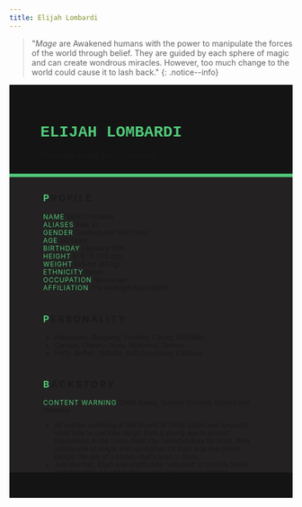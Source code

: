 ```yaml
---
title: Elijah Lombardi
---
```


>  "*Mage* are Awakened humans with the power to manipulate the forces of the world through belief. They are guided by each sphere of magic and can create wondrous miracles. However, too much change to the world could cause it to lash back."
{: .notice--info}

<!---------
header names
----------->

<div class="row" style="background-color:#141414; padding-top:30px; padding-left: 55px; padding-right: 55px; padding-bottom: 25px">
    <h1 style="color:#50C878; text-transform:uppercase; font-family:'Courier New'">Elijah Lombardi</h1>
    <small>"The Never Ending Story of Learning"</small>
</div>
<div style="background-color:#50C878;padding:3px;"></div>
<div class="row" style="background-color:#232121; padding-top:5px; padding-left: 60px; padding-right: 60px; padding-bottom: 20px; overflow:auto; max-height:500px">

<!---------
profile
----------->

<h3 class="font-weight-bold" style="letter-spacing:3px; text-transform:uppercase">
    <span style="color:#50C878;">P</span>rofile
</h3>

<small>
<span class="font-weight-bold" style="color:#50C878;letter-spacing:1px; text-transform:uppercase">Name</span> &#09;&#09;
  Elijah Lombardi<br>
<span class="font-weight-bold" style="color:#50C878;letter-spacing:1px; text-transform:uppercase">Aliases</span> &#09;&#09;
  Ellie, El<br>
<span class="font-weight-bold" style="color:#50C878;letter-spacing:1px; text-transform:uppercase">Gender</span> &#09;&#09;
  Genderqueer (He/They)<br>
<span class="font-weight-bold" style="color:#50C878;letter-spacing:1px; text-transform:uppercase">Age</span> &#09;&#09;
  26 Years<br>
<span class="font-weight-bold" style="color:#50C878;letter-spacing:1px; text-transform:uppercase">Birthday</span> &#09;&#09;
  February 14th<br>
<span class="font-weight-bold" style="color:#50C878;letter-spacing:1px; text-transform:uppercase">Height</span> &#09;&#09;
  5' 8" ft (173 cm)<br>
<span class="font-weight-bold" style="color:#50C878;letter-spacing:1px; text-transform:uppercase">Weight</span> &#09;&#09;
  145 lbs (63 kg)<br>
<span class="font-weight-bold" style="color:#50C878;letter-spacing:1px; text-transform:uppercase">Ethnicity</span> &#09;&#09;
  Italian<br>
<span class="font-weight-bold" style="color:#50C878;letter-spacing:1px; text-transform:uppercase">Occupation</span> &#09;&#09;
  Messenger<br>
<span class="font-weight-bold" style="color:#50C878;letter-spacing:1px; text-transform:uppercase">Affiliation</span> &#09;&#09;
  The Midnight Association<br>
</small>

<hr class="w-100 my-5" style="border-color:#e6d7c5;opacity:.2;">

<!---------
personality
----------->
<h3 class="font-weight-bold" style="letter-spacing:3px; text-transform:uppercase">
    <span style="color:#50C878;">P</span>ersonality
</h3>

<small>
<ul>
    <li>Passionate, Outgoing, Friendly, Caring, Excitable</li>
    <li>Curious, Cheeky, Nosy, Reserved, Clumsy</li>
    <li>Petty, Selfish, Spiteful, Self Conscious, Careless</li>
</ul>
</small>

<hr class="w-100 my-5" style="border-color:#e6d7c5;opacity:.2;">

<!---------
backstory
----------->
<h3 class="font-weight-bold" style="letter-spacing:3px; text-transform:uppercase">
    <span style="color:#50C878;">B</span>ackstory
</h3>

<small>

<p><span class="font-weight-bold" style="color:#50C878;letter-spacing:1px; text-transform:uppercase">CONTENT WARNING </span>Child Abuse, Torture, Criminal Activity and Violence</p>

<ul>
    <li>An orphan surviving in the streets of Sicily, Elijah was forced to learn how to use their magic from a young age to protect themselves in the crime-filled city. Unfortunately for them, their unique use of magic and symbolism for their dual eye colors caught the eye of a certain mafia boss in Sicily.</li>
    <li>Just like that, Elijah was unofficially "adopted" in a mafia family and trained to be within their ranks. However, as training proceeded under the sharp eyes of Papa Enzo, who quickly found that despite their heterochromic eyes, Elijah had almost non-existent capabilities in the Time sphere. Unwilling to waste such a precious finding, he found someone capable of enhancing magic and forced them to apply those abilities onto Elijah.</li>
    <li>The magic enhancing process was long and painful, but with that, their Time magic finally manifested to an extent that satisfied Papa Enzo. The next few years were a life of crime with the mafia family, Elijah never liked any of it, but was forced to stay within line or be killed as a traitor.</li>
    <li>Luckily the chance for escape presented itself before Elijah when he was sent to New York as part of a scout party to determine whether the city was viable for expansion. Away from the physical grasp of Enzo meant Elijah could out power the others and escape, with a little help of some fire and a certain Hunter.Now, they move to New Orleans with the rest of the Association on their quest to protect Sleepers from atrocious Awakeneds like Enzo.</li>
</ul>
</small>

<hr class="w-100 my-5" style="border-color:#e6d7c5;opacity:.2;">


<!---------
trivia
----------->

<h3 class="font-weight-bold" style="letter-spacing:3px; text-transform:uppercase">
    <span style="color:#50C878;">A</span>bilities
</h3>

<small>
<ul>
    <li><span class="font-weight-bold" style="color:#50C878;letter-spacing:1px;">INT:</span> 
        2</li>
    <li><span class="font-weight-bold" style="color:#50C878;letter-spacing:1px;">WIT:</span> 
        3</li>
    <li><span class="font-weight-bold" style="color:#50C878;letter-spacing:1px;">RES:</span> 
        4</li>
    <li><span class="font-weight-bold" style="color:#50C878;letter-spacing:1px;">STR:</span> 
        3</li>
    <li><span class="font-weight-bold" style="color:#50C878;letter-spacing:1px;">DEX:</span> 
        4</li>
    <li><span class="font-weight-bold" style="color:#50C878;letter-spacing:1px;">STA:</span> 
        4</li>
    <li><span class="font-weight-bold" style="color:#50C878;letter-spacing:1px;">CHA:</span> 
        1</li>
    <li><span class="font-weight-bold" style="color:#50C878;letter-spacing:1px;">PRE:</span> 
        1</li>
    <li><span class="font-weight-bold" style="color:#50C878;letter-spacing:1px;">COM:</span> 
        3</li>
</ul>

<span class="font-weight-bold" style="color:#50C878;letter-spacing:1px; text-transform:uppercase">BOONS</span><br> 
<ul>
    <li><span class="font-weight-bold" style="color:#50C878;letter-spacing:1px;">Eagle's Eyes.</span> 
        Living a crime life for so long made Elijah wary of everything around him, constantly hyper alert while out and about. Enabling him to notice small changes or disturbances. Though they may not be the brightest, in a pinch, Elijah can still find ways to solve his problems. Advantage on all Wits rolls.</li>
    <li><span class="font-weight-bold" style="color:#50C878;letter-spacing:1px;">Ahead of Time.</span> 
        Along with catching a glimpse of what could happen in the future thanks to his Time sphere, Elijah has a higher chance at dodging and aiming his weapons. Advantage on all Dexterity rolls if he is fighting in self defense or to protect someone else.</li>
    <li><span class="font-weight-bold" style="color:#50C878;letter-spacing:1px;">Touch of Alteration.</span> 
        By manipulating minor characteristics and properties of an object, Elijah can change how they function or interact with the world. Such as weakening an object to be broken more easily, walking silently by dampening the surface, walking on walls by fusing his shoes and gloves to the wall temporarily. </li>
</ul>

<span class="font-weight-bold" style="color:#50C878;letter-spacing:1px; text-transform:uppercase">BANES</span><br> 
<ul>
    <li><span class="font-weight-bold" style="color:#50C878;letter-spacing:1px;">Unwilling Subject.</span>  
        Elijah wasn’t willingly taught the Time Sphere, instead it was forcefully carved into his body to enhance its powers and control. As such, though Elijah may control time, his perception of time is skewered. He has a hard time getting the timing right, arriving on time and telling the time of day.  </li>
    <li><span class="font-weight-bold" style="color:#50C878;letter-spacing:1px;">Mortal Body.</span> 
        He may be a mage with incredible powers, but Elijah is still a mortal human susceptible to all sorts of dangers. From diseases, injuries and mortality. He doesn’t have the resilience of a supernatural creature and can bleed out from wounds if not taken care of, especially when Elijah becomes a little too reckless when fighting.</li>
    <li><span class="font-weight-bold" style="color:#50C878;letter-spacing:1px;">Paradox Inducing.</span>  
        Playing around with Time and Matter could cause a huge paradox from a small mishap, causing the magic to retaliate against Elijah. Thus, he tried to be as careful as possible when dealing with his own magic and hopefully not cause a Masquerade Breach. The larger the effect, the more powerful the backlash could be. </li>
</ul>

<span class="font-weight: bold" style="color:#50C878;letter-spacing:1px; text-transform:uppercase">PASSIVE</span><br> 
<ul>
    <li><span class="font-weight-bold" style="color:#50C878;letter-spacing:1px;">Tick Tock.</span>  
        By turning back time for a few seconds and looping, Elijah can gain a second chance at an action or performance. Words spoken and large events can’t be altered, and Sleepers are completely unaware of this change. Others can dispel if with a suitable time manipulation ability too. Reroll a dice roll, 3 times per roleplay.</li>
    <li><span class="font-weight-bold" style="color:#50C878;letter-spacing:1px;">Temporal Absorption.</span> 
        Stealing meaningless fractions of time from the people, objects and environment, Elijah builds up a reservoir of time energy to use on himself for healing purposes. By enhancing his injuries with its healing properties, it heals him or a selected target passively d2 HP per turn.</li>
    <li><span class="font-weight-bold" style="color:#50C878;letter-spacing:1px;">Chronology Lock.</span>  
        Putting a stop to time, Elijah freezes time for an entire location for a certain period of time, he can control who is frozen and who isn't. In this period, he can hold the time freeze as long as he hasn’t been attacked. If attacked, he must roll a Resolve check of 10 to maintain it. Limited twice per roleplay.</li>
</ul>

<span class="font-weight-bold" style="color:#50C878;letter-spacing:1px; text-transform:uppercase">PRIMARY</span><br> 
<ul>
    <li><span class="font-weight-bold" style="color:#50C878;letter-spacing:1px;">Control Matter</span>  
        Objects can be easily shaped or transformed by manipulating their properties, Elijah could cause dismantle and reconstruct a solid object, both systematically or to explode violently. He could also change their properties like lowering the melting point lower, or make something chemically volatile to oxygen with a combination. </li>
    <li><span class="font-weight-bold" style="color:#50C878;letter-spacing:1px;">Desolated Demolition</span>  
        By accelerating time so fast, Elijah could cause a target or object to decay at high paces. As he is more proficient with Matter, any solid object can almost instantly be decayed into nothing but dust. Living targets are much harder for him to do so. Useful for destroying equipment or weapons of a target or breaking in. </li>
    <li><span class="font-weight-bold" style="color:#50C878;letter-spacing:1px;">Atomize Reality</span>  
        Capable of controlling much larger atom change, Elijah can manipulate larger bursts of flames from a barrier to a forest fire, winds capable of knocking down trees, bolts of lightning and waves that can destroy parts of a buildings. However, these require immense control to manipulate and not lose control. </li>
</ul>

<span class="font-weight-bold" style="color:#50C878;letter-spacing:1px; text-transform:uppercase">SUPPORITVE</span><br> 
<ul>
    <li><span class="font-weight-bold" style="color:#50C878;letter-spacing:1px;">Atom Control.</span>  
        Manipulating the atoms around him, Elijah can speed them up or slow them down for various effects. Capable of creating bursts of water, fog, lighting something on fire or huge gusts of air capable of knocking someone over. He can also create and direct electricity plus freeze bodies of water on some level.</li>
    <li><span class="font-weight-bold" style="color:#50C878;letter-spacing:1px;">Flip the Hourglass.</span>  
        Slowing down time in an area around himself, Elijah created a personal bubble where he is in control. Everyone else inside said bubble of 30 ft will be slowed, while Elijah and his chosen targets aren’t affected. They perceive these targets as moving faster rather than himself being slowed. Roll Intelligence to resist, failure will receive disadvantage on rolls. Lasts for d6 rounds. </li>
    <li><span class="font-weight-bold" style="color:#50C878;letter-spacing:1px;">Transmute Elements.</span>  
        One element, material or object can be transformed into another. An intricate ability that requires Elijah to know of said object beforehand to build it. It can be as simple as turning solids into fog or mist to something as complicated as transmuting it into complex weapons such as a gun. Intelligence check to create complex transmutation, on failure, said transmutation only lasts for 2 rounds before crumbling. </li>
</ul>
</small>

</div>
<div class="row" style="background-color:#141414; padding-top:20px; padding-left: 30px; padding-right: 30px; padding-bottom: 25px;">
    <div style="text-align: right; font-size: 16px"><a href="https://toyhou.se/11320894.-f2u-unity-v2"><i class="fa-solid fa-barcode"></i
  ></a></div>
</div>
